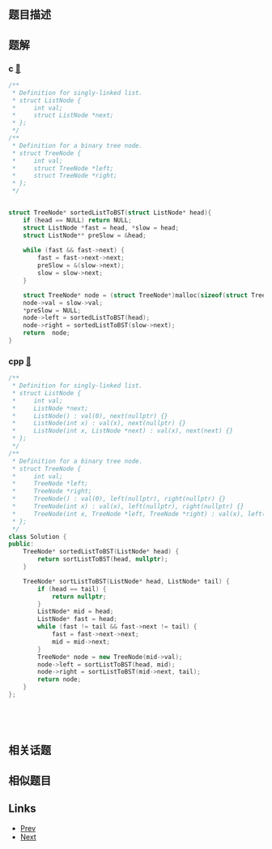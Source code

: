 
# [](https://leetcode-cn.com/problems/convert-sorted-list-to-binary-search-tree)

## 题目描述



## 题解

### c [🔗](convert-sorted-list-to-binary-search-tree.c) 
```c
/**
 * Definition for singly-linked list.
 * struct ListNode {
 *     int val;
 *     struct ListNode *next;
 * };
 */
/**
 * Definition for a binary tree node.
 * struct TreeNode {
 *     int val;
 *     struct TreeNode *left;
 *     struct TreeNode *right;
 * };
 */


struct TreeNode* sortedListToBST(struct ListNode* head){
    if (head == NULL) return NULL;
    struct ListNode *fast = head, *slow = head;
    struct ListNode** preSlow = &head;
    
    while (fast && fast->next) {
        fast = fast->next->next;
        preSlow = &(slow->next);
        slow = slow->next;
    }

    struct TreeNode* node = (struct TreeNode*)malloc(sizeof(struct TreeNode));
    node->val = slow->val;
    *preSlow = NULL;
    node->left = sortedListToBST(head);
    node->right = sortedListToBST(slow->next);
    return  node;
}
```
### cpp [🔗](convert-sorted-list-to-binary-search-tree.cpp) 
```cpp
/**
 * Definition for singly-linked list.
 * struct ListNode {
 *     int val;
 *     ListNode *next;
 *     ListNode() : val(0), next(nullptr) {}
 *     ListNode(int x) : val(x), next(nullptr) {}
 *     ListNode(int x, ListNode *next) : val(x), next(next) {}
 * };
 */
/**
 * Definition for a binary tree node.
 * struct TreeNode {
 *     int val;
 *     TreeNode *left;
 *     TreeNode *right;
 *     TreeNode() : val(0), left(nullptr), right(nullptr) {}
 *     TreeNode(int x) : val(x), left(nullptr), right(nullptr) {}
 *     TreeNode(int x, TreeNode *left, TreeNode *right) : val(x), left(left), right(right) {}
 * };
 */
class Solution {
public:
    TreeNode* sortedListToBST(ListNode* head) {
        return sortListToBST(head, nullptr);
    }   

    TreeNode* sortListToBST(ListNode* head, ListNode* tail) {
        if (head == tail) {
            return nullptr;
        }
        ListNode* mid = head;
        ListNode* fast = head;
        while (fast != tail && fast->next != tail) {
            fast = fast->next->next;
            mid = mid->next;
        }
        TreeNode* node = new TreeNode(mid->val);
        node->left = sortListToBST(head, mid);
        node->right = sortListToBST(mid->next, tail);
        return node;
    }
};






```


## 相关话题



## 相似题目



## Links

- [Prev](../convert-sorted-array-to-binary-search-tree/README.md) 
- [Next](../balanced-binary-tree/README.md) 


